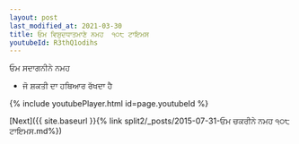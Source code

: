 ```yaml
---
layout: post
last_modified_at: 2021-03-30
title: ਓਮ ਵਿਸ਼ੁਦਧਾਤਮਾਣੇ ਨਮਹ  ੧੦੮ ਟਾਇਮਸ
youtubeId: R3thQ1odihs
---
```

 
 
 ਓਮ ਸਦਾਗਨੀਨੇ ਨਮਹ  
 
 -  ਜੋ ਸ਼ਕਤੀ ਦਾ ਹਥਿਆਰ ਰੱਖਦਾ ਹੈ 
 
  
 
  
 
 
 
 
 
 


{% include youtubePlayer.html id=page.youtubeId %}
 
[Next]({{ site.baseurl }}{% link  split2/_posts/2015-07-31-ਓਮ ਚਕਰੀਨੇ ਨਮਹ ੧੦੮ ਟਾਇਮਸ.md%})
 
